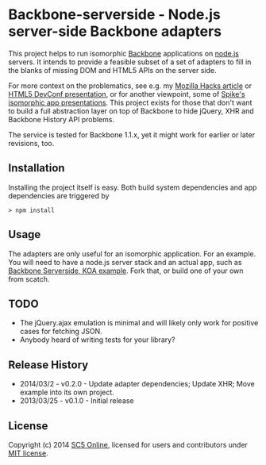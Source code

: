 # Backbone-serverside - Node.js server-side Backbone adapters

This project helps to run isomorphic [Backbone](http://backbonejs.org/) applications on
[node.js](http://nodejs.org/) servers. It intends to provide a feasible subset of a set of adapters
to fill in the blanks of missing DOM and HTML5 APIs on the server side.

For more context on the problematics, see e.g. my
[Mozilla Hacks article](https://hacks.mozilla.org/2013/04/serving-backbone-for-robots-legacy-browsers/) or
[HTML5 DevConf presentation](http://www.slideshare.net/SC5/2013-0402serversidebackbone-18092755), or for
another viewpoint, some of [Spike's isomorphic app presentations](http://www.slideshare.net/spikebrehm).
This project exists for those that don't want to build a full abstraction layer on top of Backbone to hide
jQuery, XHR and Backbone History API problems.

The service is tested for Backbone 1.1.x, yet it might work for earlier or later revisions, too.

## Installation

Installing the project itself is easy. Both build system dependencies and app dependencies are triggered by

    > npm install

## Usage

The adapters are only useful for an isomorphic application. For an example. You will need to have a
node.js server stack and an actual app, such as
[Backbone Serverside, KOA example](https://github.com/SC5/backbone-serverside-koa).
Fork that, or build one of your own from scatch.

## TODO

* The jQuery.ajax emulation is minimal and will likely only work for positive cases for fetching JSON.
* Anybody heard of writing tests for your library?

## Release History

* 2014/03/2 - v0.2.0 - Update adapter dependencies; Update XHR; Move example into its own project.
* 2013/03/25 - v0.1.0 - Initial release

## License

Copyright (c) 2014 [SC5 Online](http://sc5.io/), licensed for users and contributors under
[MIT license](http://opensource.org/licenses/MIT).
